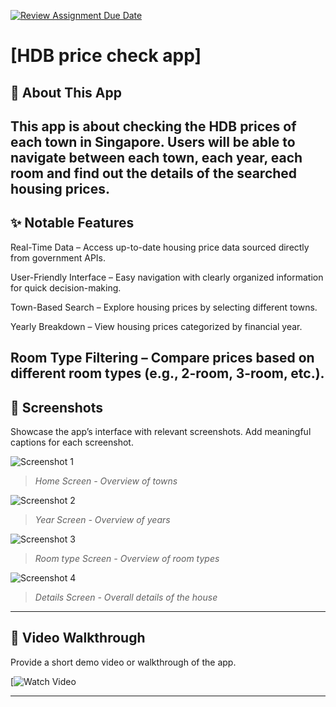 [![Review Assignment Due Date](https://classroom.github.com/assets/deadline-readme-button-22041afd0340ce965d47ae6ef1cefeee28c7c493a6346c4f15d667ab976d596c.svg)](https://classroom.github.com/a/TUcDWe6b)
# [HDB price check app]

## 📌 About This App

This app is about checking the HDB prices of each town in Singapore. Users will be able to navigate between each town, each year, each room and find out the details of the searched housing prices.
---

## ✨ Notable Features

Real-Time Data – Access up-to-date housing price data sourced directly from government APIs.

User-Friendly Interface – Easy navigation with clearly organized information for quick decision-making.

Town-Based Search – Explore housing prices by selecting different towns.

Yearly Breakdown – View housing prices categorized by financial year.

Room Type Filtering – Compare prices based on different room types (e.g., 2-room, 3-room, etc.).
---

## 📸 Screenshots

Showcase the app’s interface with relevant screenshots. Add meaningful captions for each screenshot.

![Screenshot 1](./Screenshots/Home.jpg)
> *Home Screen - Overview of towns*

![Screenshot 2](./Screenshots/Year.jpg)
> *Year Screen - Overview of years*

![Screenshot 3](./Screenshots/Room.jpg)
> *Room type Screen - Overview of room types*

![Screenshot 4](./Screenshots/Details.jpg)
> *Details Screen - Overall details of the house*
---

## 🎥 Video Walkthrough

Provide a short demo video or walkthrough of the app.

[![Watch Video](https://www.youtube.com/shorts/OgoNKtW6Kfg)


---
